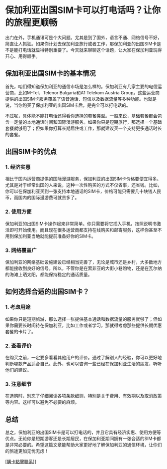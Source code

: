 # 保加利亚出国SIM卡可以打电话吗？让你的旅程更顺畅

出门在外，手机通讯可是个大问题。尤其是到了国外，语言不通、网络信号不好，简直让人抓狂。如果你计划去保加利亚旅行或者工作，那保加利亚的出国SIM卡是不是能打电话就显得特别重要了。今天就来聊聊这个话题，让大家在保加利亚玩得开心、用得顺手。

## 保加利亚出国SIM卡的基本情况

首先，咱们得知道保加利亚的通信市场是怎么样的。保加利亚有几家主要的电信运营商，比如M-Tel、Telenor Bulgaria和A1 Telekom Austria Group。这些运营商提供的出国SIM卡服务覆盖了语音通话、短信以及数据流量等多种功能。也就是说，当你购买了保加利亚的出国SIM卡后，是完全可以打电话的。

不过呢，具体能不能打电话还得看你选择的套餐类型。一般来说，基础套餐都会包含一定量的本地通话时间和国际漫游服务。如果你只是短期旅行，那选择一个基础套餐就够用了；但如果你打算长期居住或工作，那就建议买一个支持更多通话时长的套餐。

## 出国SIM卡的优点

### 1. 经济实惠

相比于国内运营商提供的国际漫游服务，保加利亚的出国SIM卡价格要便宜得多。尤其是对于经常出国的人来说，这种一次性购买的方式不仅省事，还省钱。比如，你可以在保加利亚买到一张支持本地通话的SIM卡，价格可能只需要几十块钱人民币，而国内的国际漫游费可就贵多了。

### 2. 使用方便

保加利亚的出国SIM卡操作起来非常简单。你只需要将它插入手机，按照说明书激活即可开始使用。而且现在很多运营商都支持在线购买和邮寄服务，这样你甚至不用到保加利亚当地就能提前准备好你的SIM卡。

### 3. 网络覆盖广

保加利亚的网络基础设施建设已经相当完善了，无论是城市还是乡村，大多数地方都能接收到良好的信号。所以，不管你是在索非亚的大街小巷购物，还是在瓦尔纳的海滩上晒太阳，都能保持稳定的通话质量。

## 如何选择合适的出国SIM卡？

### 1. 考虑用途

如果你只是短期旅游，那么选择一张提供基本通话和数据流量的服务就够了；但如果你需要长时间待在保加利亚，比如工作或者学习，那就得考虑那些提供长期优惠套餐的卡片了。

### 2. 查看评价

在购买之前，一定要多看看其他用户的评价。通过了解别人的经验，你可以更好地判断哪款产品适合自己。此外，也可以咨询一些已经在保加利亚生活的朋友，听听他们的建议。

### 3. 注意细节

在选购时，别忘了仔细阅读各项条款细则，特别是关于费用、有效期以及取消政策等内容。这样可以避免不必要的麻烦。

## 总结

总之，保加利亚的出国SIM卡是可以打电话的，并且它具有经济实惠、使用方便等优点。无论你是短期游客还是长期居民，在保加利亚期间拥有一张合适的SIM卡都是非常必要的。希望这篇文章能帮助大家更好地了解保加利亚的通信环境，让你们的旅途更加无忧无虑！

[[購卡點擊聯系](https://t.me/s/esim1088)]]